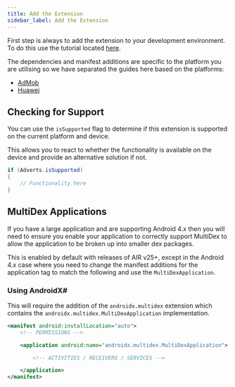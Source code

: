 ```yaml
---
title: Add the Extension
sidebar_label: Add the Extension
---
```



First step is always to add the extension to your development environment. To do this use the tutorial located [here](/docs/tutorials/getting-started).



The dependencies and manifest additions are specific to the platform you are utilising so we have separated the guides here based on the platforms:

- [AdMob](platform/admob)
- [Huawei](platform/huawei)



## Checking for Support

You can use the `isSupported` flag to determine if this extension is supported on the current platform and device.

This allows you to react to whether the functionality is available on the device and provide an alternative solution if not.


```actionscript
if (Adverts.isSupported)
{
	// Functionality here
}
```



## MultiDex Applications

If you have a large application and are supporting Android 4.x then you will need to ensure you enable your application to correctly support MultiDex to allow the application to be broken up into smaller dex packages.

This is enabled by default with releases of AIR v25+, except in the Android 4.x case where you need to change the manifest additions for the application tag to match the following and use the `MultiDexApplication`.

### Using AndroidX#

This will require the addition of the `androidx.multidex` extension which contains the `androidx.multidex.MultiDexApplication` implementation.

```xml
<manifest android:installLocation="auto">
    <!-- PERMISSIONS -->

    <application android:name="androidx.multidex.MultiDexApplication">

        <!-- ACTIVITIES / RECEIVERS / SERVICES -->

    </application>
</manifest>
```
